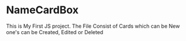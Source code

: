 # NameCardBox
This is My First JS project.
The File Consist of Cards which can be New one's can be Created, Edited or Deleted
